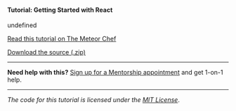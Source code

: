 #### Tutorial: Getting Started with React

undefined

[Read this tutorial on The Meteor Chef](https://themeteorchef.com/tutorials/getting-started-with-react)  

[Download the source (.zip)](https://github.com/themeteorchef/getting-started-with-react/archive/master.zip)

---

**Need help with this?** [Sign up for a Mentorship appointment](https://themeteorchef.com/mentorship?readme=getting-started-with-react) and get 1-on-1 help.

---

_The code for this tutorial is licensed under the [MIT License](http://opensource.org/licenses/MIT)_.
